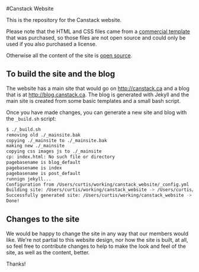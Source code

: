 #Canstack Website

This is the repository for the Canstack website.

Please note that the HTML and CSS files came from a [commercial template](http://themeforest.net/item/adventure-clean-simple-html-5-template/306473) that was purchased, so those files are not open source and could only be used if you also purchased a license.

Otherwise all the content of the site is [open source](LICENSE).

## To build the site and the blog

The website has a main site that would go on http://canstack.ca and a blog that is at http://blog.canstack.ca. The blog is generated with Jekyll and the main site is created from some basic templates and a small bash script.

Once you have made changes, you can generate a new site and blog with the <code>_build.sh</code> script:

```bash
$ ./_build.sh 
removing old ./_mainsite.bak
copying ./_mainsite to ./_mainsite.bak
making new ./_mainsite
copying css images js to ./_mainsite
cp: index.html: No such file or directory
pagebasename is blog_default
pagebasename is index
pagebasename is post_default
runnign jekyll...
Configuration from /Users/curtis/working/canstack_website/_config.yml
Building site: /Users/curtis/working/canstack_website -> /Users/curtis/working/canstack_website/_site
Successfully generated site: /Users/curtis/working/canstack_website -> /Users/curtis/working/canstack_website/_site
Done!
```

## Changes to the site

We would be happy to change the site in any way that our members would like. We're not partial to this website design, nor how the site is built, at all, so feel free to contribute changes to help to make the look and feel of the site, as well as the content, better.

Thanks!